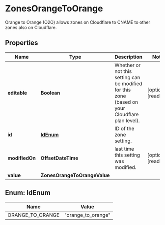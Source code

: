 

# ZonesOrangeToOrange

Orange to Orange (O2O) allows zones on Cloudflare to CNAME to other zones also on Cloudflare.

## Properties

| Name | Type | Description | Notes |
|------------ | ------------- | ------------- | -------------|
|**editable** | **Boolean** | Whether or not this setting can be modified for this zone (based on your Cloudflare plan level). |  [optional] [readonly] |
|**id** | [**IdEnum**](#IdEnum) | ID of the zone setting. |  |
|**modifiedOn** | **OffsetDateTime** | last time this setting was modified. |  [optional] [readonly] |
|**value** | **ZonesOrangeToOrangeValue** |  |  |



## Enum: IdEnum

| Name | Value |
|---- | -----|
| ORANGE_TO_ORANGE | &quot;orange_to_orange&quot; |



